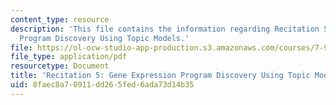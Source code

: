 ```yaml
---
content_type: resource
description: 'This file contains the information regarding Recitation 5: Gene Expression
  Program Discovery Using Topic Models.'
file: https://ol-ocw-studio-app-production.s3.amazonaws.com/courses/7-91j-foundations-of-computational-and-systems-biology-spring-2014/8faec8a70911dd265fed6ada73d14b35_MIT7_91JS14_Rec_3-7-14.pdf
file_type: application/pdf
resourcetype: Document
title: 'Recitation 5: Gene Expression Program Discovery Using Topic Models'
uid: 8faec8a7-0911-dd26-5fed-6ada73d14b35
---
```

